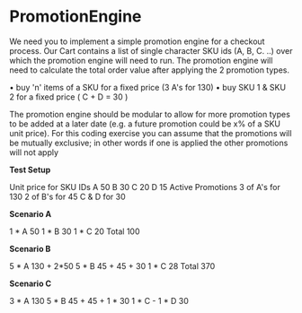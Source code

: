 # PromotionEngine

We need you to implement a simple promotion engine for a checkout process. Our Cart contains a list of single character
SKU ids (A, B, C. ..) over which the promotion engine will need to run.
The promotion engine will need to calculate the total order value after applying the 2 promotion types.

  • buy 'n' items of a SKU for a fixed price (3 A's for 130)
  • buy SKU 1 & SKU 2 for a fixed price ( C + D = 30 )
  
The promotion engine should be modular to allow for more promotion types to be added at a later date (e.g. a future promotion could be x% of a SKU unit price). For this coding exercise you can assume that the promotions will be mutually exclusive; in other words if one is applied the other promotions will not apply


**Test Setup**


Unit price for SKU IDs
A 50
B 30
C 20
D 15
Active Promotions
3 of A's for 130
2 of B's for 45
C & D for 30

**Scenario A**

1 * A 50
1 * B 30
1 * C 20
Total 100

**Scenario B**

5 * A 130 + 2*50
5 * B 45 + 45 + 30
1 * C 28
Total 370

**Scenario C**

3 * A 130
5 * B 45 + 45 + 1 * 30
1 * C -
1 * D 30
